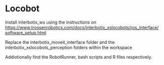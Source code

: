 # Locobot

Install interbotix_ws using the instructions on https://www.trossenrobotics.com/docs/interbotix_xslocobots/ros_interface/software_setup.html

Replace the interbotix_moveit_interface folder and the interbotix_xslocobots_perception folders within the workspace

Addiotionally find the RobotRunner, bash scripts and R files respectively.
